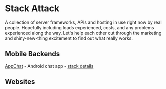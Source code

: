 # Stack Attack
A collection of server frameworks, APIs and hosting in use right now by real people. Hopefully including loads experienced, costs, and any problems experienced along the way. Let's help each other cut through the marketing and shiny-new-thing excitement to find out what really works.

## Mobile Backends

[AppChat](http://appchat.co) - Android chat app - [stack details](mobile/appchat.md)

## Websites
